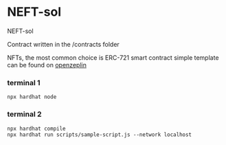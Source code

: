 # NEFT-sol

NEFT-sol

Contract written in the /contracts folder

NFTs, the most common choice is ERC-721 smart contract
simple template can be found on [openzeplin](https://docs.openzeppelin.com/contracts/4.x/wizard)

### terminal 1

```
npx hardhat node
```

### terminal 2

```
npx hardhat compile
npx hardhat run scripts/sample-script.js --network localhost
```

